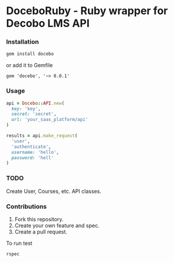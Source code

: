 DoceboRuby - Ruby wrapper for Decobo LMS API
============================

### Installation

```sh
gem install docebo
```

or add it to Gemfile

```
gem 'docebo', '~> 0.0.1'
```

### Usage


```ruby
api = Docebo::API.new(
  key: 'key', 
  secret: 'secret',
  url: 'your_saas_platform/api'
)

results = api.make_request(
  'user', 
  'authenticate',
  username: 'hello', 
  password: 'hell'
)
```

### TODO

Create User, Courses, etc. API classes.

### Contributions

1. Fork this repository.
2. Create your own feature and spec.
3. Create a pull request.

To run test

```sh
rspec
```
